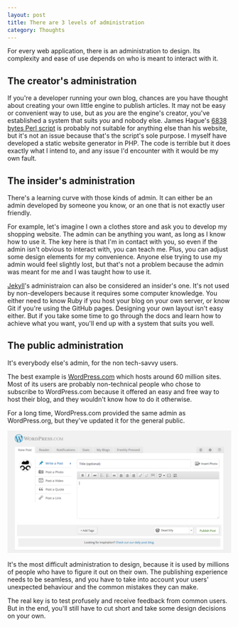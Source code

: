 ```yaml
---
layout: post
title: There are 3 levels of administration
category: Thoughts
---
```


For every web application, there is an administration to design. Its complexity and ease of use depends on who is meant to interact with it.

## The creator's administration

If you're a developer running your own blog, chances are you have thought about creating your own little engine to publish articles. It may not be easy or convenient way to use, but as *you* are the engine's creator, you've established a system that suits *you* and nobody else. James Hague's [6838 bytes Perl script](http://prog21.dadgum.com/77.html) is probably not suitable for anything else than his website, but it's not an issue because that's the script's sole purpose. I myself have developed a static website generator in PHP. The code is terrible but it does exactly what I intend to, and any issue I'd encounter with it would be my own fault.

## The insider's administration

There's a learning curve with those kinds of admin. It can either be an admin developed by someone you know, or an one that is not exactly user friendly.

For example, let's imagine I own a clothes store and ask you to develop my shopping website. The admin can be anything you want, as long as I know how to use it. The key here is that I'm in contact with you, so even if the admin isn't obvious to interact with, you can teach me. Plus, you can adjust some design elements for my convenience. Anyone else trying to use my admin would feel slightly lost, but that's not a problem because the admin was meant for me and I was taught how to use it.

[Jekyll](https://github.com/mojombo/jekyll)'s administraion can also be considered an insider's one. It's not used by non-developers because it requires some computer knowledge. You either need to know Ruby if you host your blog on your own server, or know Git if you're using the GitHub pages. Designing your own layout isn't easy either. But if you take some time to go through the docs and learn how to achieve what you want, you'll end up with a system that suits you well.

## The public administration

It's everybody else's admin, for the non tech-savvy users.

The best example is [WordPress.com](http://wordpress.com) which hosts around 60 million sites. Most of its users are probably non-technical people who chose to subscribe to WordPress.com because it offered an easy and free way to host their blog, and they wouldn't know how to do it otherwise.

For a long time, WordPress.com provided the same admin as WordPress.org, but they've updated it for the general public.

![WordPress.com easy admin](/i/wordpress-easy-admin.png)

It's the most difficult administration to design, because it is used by millions of people who have to figure it out on their own. The publishing experience needs to be seamless, and you have to take into account your users' unexpected behaviour and the common mistakes they can make.

The real key is to test profusely and receive feedback from common users. But in the end, you'll still have to cut short and take some design decisions on your own.